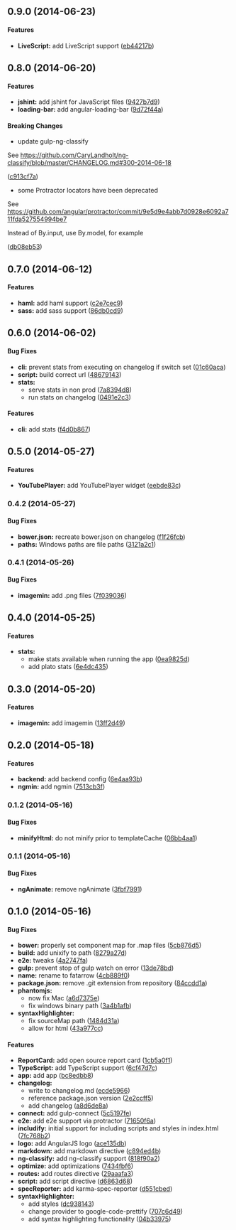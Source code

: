 ## 0.9.0 (2014-06-23)


#### Features

* **LiveScript:** add LiveScript support ([eb44217b](https://github.com/CaryLandholt/fatarrow/commit/eb44217b0a5e26ae2e246652d0770db0d7428633))


## 0.8.0 (2014-06-20)


#### Features

* **jshint:** add jshint for JavaScript files ([9427b7d9](https://github.com/CaryLandholt/fatarrow/commit/9427b7d9a3da3d4167266da6a4fc04cefe64db1b))
* **loading-bar:** add angular-loading-bar ([9d72f44a](https://github.com/CaryLandholt/fatarrow/commit/9d72f44ae094a63dbfa1cf8a7b03e632233c02be))


#### Breaking Changes

* update gulp-ng-classify

See https://github.com/CaryLandholt/ng-classify/blob/master/CHANGELOG.md#300-2014-06-18

 ([c913cf7a](https://github.com/CaryLandholt/fatarrow/commit/c913cf7a2f1ebcd6a8e2706d4dfdd3aea2027f40))
* some Protractor locators have been deprecated

See https://github.com/angular/protractor/commit/9e5d9e4abb7d0928e6092a711fda527554994be7

Instead of By.input, use By.model, for example

 ([db08eb53](https://github.com/CaryLandholt/fatarrow/commit/db08eb53b87982049237fac8d48f9bfbf201c033))


## 0.7.0 (2014-06-12)


#### Features

* **haml:** add haml support ([c2e7cec9](https://github.com/CaryLandholt/fatarrow/commit/c2e7cec99da19b1d6b6ba92274670aec0cb6a60d))
* **sass:** add sass support ([86db0cd9](https://github.com/CaryLandholt/fatarrow/commit/86db0cd911baec1ab3f0de7883bd396f6abccefb))


## 0.6.0 (2014-06-02)


#### Bug Fixes

* **cli:** prevent stats from executing on changelog if switch set ([01c60aca](https://github.com/CaryLandholt/fatarrow/commit/01c60aca7cb33dbacf3277258313f77cc846e1fa))
* **script:** build correct url ([48679143](https://github.com/CaryLandholt/fatarrow/commit/48679143e799767848d1810ced293f0bff4ac2dc))
* **stats:**
  * serve stats in non prod ([7a8394d8](https://github.com/CaryLandholt/fatarrow/commit/7a8394d88f358ff299034b0975b2d7f935cddfaa))
  * run stats on changelog ([0491e2c3](https://github.com/CaryLandholt/fatarrow/commit/0491e2c3648d9558ec60c9df98f2255e74dc3076))


#### Features

* **cli:** add stats ([f4d0b867](https://github.com/CaryLandholt/fatarrow/commit/f4d0b8678bf619b534f59c858ec82af97f18fbff))


<a name="0.5.0"></a>
## 0.5.0  (2014-05-27)


#### Features

* **YouTubePlayer:** add YouTubePlayer widget ([eebde83c](https://github.com/CaryLandholt/fatarrow/commit/eebde83c0ca407de0ff6519e0fa4a2f4dbd76007))


<a name="0.4.2"></a>
### 0.4.2  (2014-05-27)


#### Bug Fixes

* **bower.json:** recreate bower.json on changelog ([f1f26fcb](https://github.com/CaryLandholt/fatarrow/commit/f1f26fcb91d64127a721e21031ac8af4ca428aa2))
* **paths:** Windows paths are file paths ([3121a2c1](https://github.com/CaryLandholt/fatarrow/commit/3121a2c1b44fe5eac61bad949c2763e888de0929))


<a name="0.4.1"></a>
### 0.4.1  (2014-05-26)


#### Bug Fixes

* **imagemin:** add .png files ([7f039036](https://github.com/CaryLandholt/fatarrow/commit/7f0390361d5ee4da0818c7248a21d653b20efec5))


<a name="0.4.0"></a>
## 0.4.0  (2014-05-25)


#### Features

* **stats:**
  * make stats available when running the app ([0ea9825d](https://github.com/CaryLandholt/fatarrow/commit/0ea9825dbb3894259c3adb14e63bef1d912c5cc3))
  * add plato stats ([6e4dc435](https://github.com/CaryLandholt/fatarrow/commit/6e4dc43585d4344a57f679f6cd9e71c39ad16fbb))


<a name="0.3.0"></a>
## 0.3.0  (2014-05-20)


#### Features

* **imagemin:** add imagemin ([13ff2d49](https://github.com/CaryLandholt/fatarrow/commit/13ff2d4952e41622add01d842fe8f25b1e9e35de))


<a name="0.2.0"></a>
## 0.2.0  (2014-05-18)


#### Features

* **backend:** add backend config ([6e4aa93b](https://github.com/CaryLandholt/fatarrow/commit/6e4aa93b904b645f8c3aa35b296382c143eb9b3b))
* **ngmin:** add ngmin ([7513cb3f](https://github.com/CaryLandholt/fatarrow/commit/7513cb3f40dbaa2224a54cd38cd72908ce7e7552))


<a name="0.1.2"></a>
### 0.1.2  (2014-05-16)


#### Bug Fixes

* **minifyHtml:** do not minify prior to templateCache ([06bb4aa1](https://github.com/CaryLandholt/fatarrow/commit/06bb4aa1662d99a525842a467e5ec5537984205c))


<a name="0.1.1"></a>
### 0.1.1  (2014-05-16)


#### Bug Fixes

* **ngAnimate:** remove ngAnimate ([3fbf7991](https://github.com/CaryLandholt/fatarrow/commit/3fbf79917ab0f7012003e67e8e6dd56d67e54ab1))


<a name="0.1.0"></a>
## 0.1.0  (2014-05-16)


#### Bug Fixes

* **bower:** properly set component map for .map files ([5cb876d5](https://github.com/CaryLandholt/fatarrow/commit/5cb876d577c89a5c8a8052d53e206f5bfbfd56be))
* **build:** add unixify to path ([8279a27d](https://github.com/CaryLandholt/fatarrow/commit/8279a27db3d1be6fbe0c17e9a2724d84145f48dc))
* **e2e:** tweaks ([4a2747fa](https://github.com/CaryLandholt/fatarrow/commit/4a2747fa827b6720522cc713b0882b94947cc8d9))
* **gulp:** prevent stop of gulp watch on error ([13de78bd](https://github.com/CaryLandholt/fatarrow/commit/13de78bda10421a47f0aebef9564739e68af827c))
* **name:** rename to fatarrow ([4cb889f0](https://github.com/CaryLandholt/fatarrow/commit/4cb889f0954f34b35a63b4be79b578c188950573))
* **package.json:** remove .git extension from repository ([84ccdd1a](https://github.com/CaryLandholt/fatarrow/commit/84ccdd1a7c6f0eb11595f262b0699441be0ecacb))
* **phantomjs:**
  * now fix Mac ([a6d7375e](https://github.com/CaryLandholt/fatarrow/commit/a6d7375e16d1f6ca30536af15ce03492c974daa4))
  * fix windows binary path ([3a4b1afb](https://github.com/CaryLandholt/fatarrow/commit/3a4b1afb960ccd02b5b815df25eb54d860c62cf9))
* **syntaxHighlighter:**
  * fix sourceMap path ([1484d31a](https://github.com/CaryLandholt/fatarrow/commit/1484d31a7843a5161e3ee360555ee4f09e0ed8ed))
  * allow for html ([43a977cc](https://github.com/CaryLandholt/fatarrow/commit/43a977cca5f0663a0f5ca9bb1f3c1d91a8d4e21e))


#### Features

* **ReportCard:** add open source report card ([1cb5a0f1](https://github.com/CaryLandholt/fatarrow/commit/1cb5a0f15735aadae26e468a6620898f5ae0b718))
* **TypeScript:** add TypeScript support ([6cf47d7c](https://github.com/CaryLandholt/fatarrow/commit/6cf47d7ca3cb4056d1cb34584b6ef724b88c6adf))
* **app:** add app ([bc8edbb8](https://github.com/CaryLandholt/fatarrow/commit/bc8edbb826e2004fb253865408da5b7280aee357))
* **changelog:**
  * write to changelog.md ([ecde5966](https://github.com/CaryLandholt/fatarrow/commit/ecde59662d0512317a9f66efa47b6a1affc4b196))
  * reference package.json version ([2e2ccff5](https://github.com/CaryLandholt/fatarrow/commit/2e2ccff50fcaf860967bc7f6ad8894f7638eaafb))
  * add changelog ([a8d6de8a](https://github.com/CaryLandholt/fatarrow/commit/a8d6de8ae7a4d7de760395b24b9e9b43bffc67a8))
* **connect:** add gulp-connect ([5c5197fe](https://github.com/CaryLandholt/fatarrow/commit/5c5197fed7a68d400729642a6f050607c7ef092f))
* **e2e:** add e2e support via protractor ([71650f6a](https://github.com/CaryLandholt/fatarrow/commit/71650f6ab2f69b9f04ae32b86811819c7b7ab915))
* **includify:** initial support for including scripts and styles in index.html ([7fc768b2](https://github.com/CaryLandholt/fatarrow/commit/7fc768b29f403797275986157b3b7ca45de02a68))
* **logo:** add AngularJS logo ([ace135db](https://github.com/CaryLandholt/fatarrow/commit/ace135dbb0a9e4a1c5d9df43ed3553583d53bdd6))
* **markdown:** add markdown directive ([c894ed4b](https://github.com/CaryLandholt/fatarrow/commit/c894ed4b5e5302d060a1a8a54ad3b7f2d2e3e2b0))
* **ng-classify:** add ng-classify support ([818f90a2](https://github.com/CaryLandholt/fatarrow/commit/818f90a28d23d4f07c2639ee78024aecde29d232))
* **optimize:** add optimizations ([7434fbf6](https://github.com/CaryLandholt/fatarrow/commit/7434fbf6a61041c62af421b575b107aae7c31e3d))
* **routes:** add routes directive ([29aaafa3](https://github.com/CaryLandholt/fatarrow/commit/29aaafa393c5173f027f758034f5f18df41cca52))
* **script:** add script directive ([d6863d68](https://github.com/CaryLandholt/fatarrow/commit/d6863d68b6e122693115d538011ab40fa4f2221c))
* **specReporter:** add karma-spec-reporter ([d551cbed](https://github.com/CaryLandholt/fatarrow/commit/d551cbedc48a536838ac52a9f192ae498f1e7948))
* **syntaxHighlighter:**
  * add styles ([dc938143](https://github.com/CaryLandholt/fatarrow/commit/dc93814392bd01d0396020b3d0f00325082ea2e2))
  * change provider to google-code-prettify ([707c6d49](https://github.com/CaryLandholt/fatarrow/commit/707c6d493c0d500cbb4652677635a16293657b91))
  * add syntax highlighting functionality ([04b33975](https://github.com/CaryLandholt/fatarrow/commit/04b33975f2363f1d430ff77259fff424fe3cb21e))